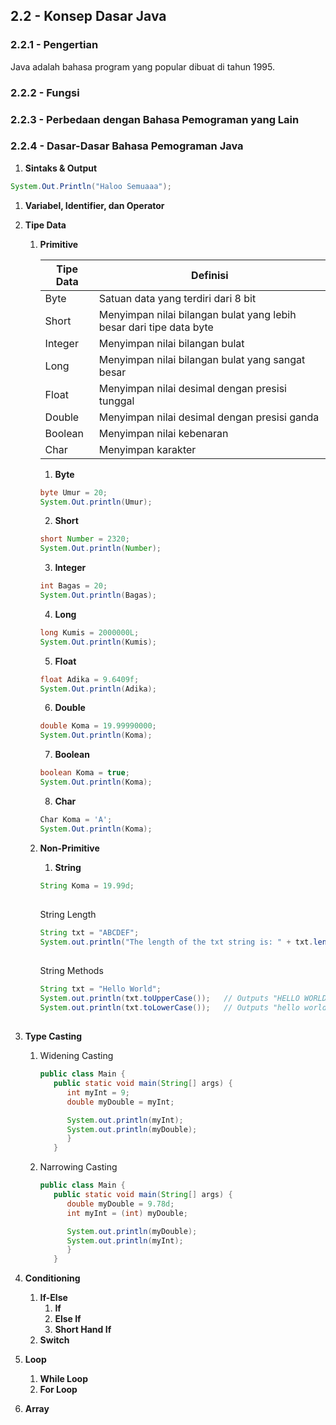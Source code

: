 ## 2.2 - Konsep Dasar Java
### 2.2.1 - Pengertian
Java adalah bahasa program yang popular dibuat di tahun 1995. 
### 2.2.2 - Fungsi

### 2.2.3 - Perbedaan dengan Bahasa Pemograman yang Lain
### 2.2.4 - Dasar-Dasar Bahasa Pemograman Java
1. **Sintaks & Output**

```java
System.Out.Println("Haloo Semuaaa");
```
1. **Variabel, Identifier, dan Operator**
2. **Tipe Data**
   1. **Primitive**

      | Tipe Data | Definisi |
      | --------- | ------- |
      | Byte | Satuan data yang terdiri dari 8 bit |
      | Short | Menyimpan nilai bilangan bulat yang lebih besar dari tipe data byte |
      | Integer | Menyimpan nilai bilangan bulat |
      | Long | Menyimpan nilai bilangan bulat yang sangat besar |
      | Float | Menyimpan nilai desimal dengan presisi tunggal |
      | Double | Menyimpan nilai desimal dengan presisi ganda |
      | Boolean | Menyimpan nilai kebenaran |
      | Char | Menyimpan karakter |

      1. **Byte**
      ```java
      byte Umur = 20;
      System.Out.println(Umur);
      ```
      2. **Short**
      ```java
      short Number = 2320;
      System.Out.println(Number);
      ```
      3. **Integer**
      ```java
      int Bagas = 20;
      System.Out.println(Bagas);
      ```
      4. **Long**
      ```java
      long Kumis = 2000000L;
      System.Out.println(Kumis);
      ```
      5. **Float**
      ```java
      float Adika = 9.6409f;
      System.Out.println(Adika);
      ```
      6. **Double**
      ```java
      double Koma = 19.99990000;
      System.Out.println(Koma);
      ```
      7. **Boolean**
      ```java
      boolean Koma = true;
      System.Out.println(Koma);
      ```
      8. **Char**
      ```java
      Char Koma = 'A';
      System.Out.println(Koma);
      ```
   2. **Non-Primitive**
      1. **String**
      ```java
      String Koma = 19.99d;
      ```
      ##
      String Length
      ```java
      String txt = "ABCDEF";
      System.out.println("The length of the txt string is: " + txt.length()); //Output 6
      ```
      ##
      String Methods
      ```java
      String txt = "Hello World";
      System.out.println(txt.toUpperCase());   // Outputs "HELLO WORLD"
      System.out.println(txt.toLowerCase());   // Outputs "hello world"
      ```
      ##

3. **Type Casting**
   1. Widening Casting
      ```java
      public class Main {
         public static void main(String[] args) {
            int myInt = 9;
            double myDouble = myInt; 

            System.out.println(myInt);      
            System.out.println(myDouble);   
            }
         }
      ```
   2. Narrowing Casting
      ```java
      public class Main {
         public static void main(String[] args) {
            double myDouble = 9.78d;
            int myInt = (int) myDouble; 

            System.out.println(myDouble);   
            System.out.println(myInt);      
            }
         }
      ```
4. **Conditioning**
   1. **If-Else**
      1. **If**
      2. **Else If**
      3. **Short Hand If**
   2. **Switch**
5. **Loop**
   1. **While Loop**
   2. **For Loop**
6. **Array**
